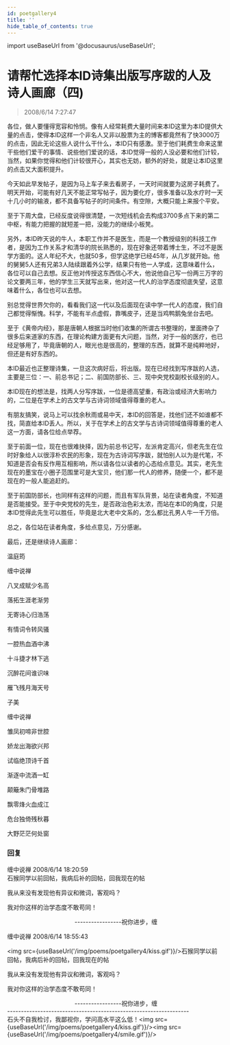 ```yaml
---
id: poetgallery4
title: ''
hide_table_of_contents: true
---
```


import useBaseUrl from '@docusaurus/useBaseUrl';

# 请帮忙选择本ID诗集出版写序跋的人及诗人画廊（四)

> 2008/6/14 7:27:47

<div style={{color: '#0000FF', fontSize: '18px', fontWeight: 'bold', textAlign: 'left', lineHeight: '180%'}}>

各位，做人要懂得宽容和怜悯。像有人经常耗费大量时间来本ID这里为本ID提供大量的点击，使得本ID这样一个非名人又非以股票为主的博客都竟然有了快3000万的点击，因此无论这些人说什么干什么，本ID只有感激。至于他们耗费生命来这里干些他们爱干的事情、说些他们爱说的话，本ID觉得一般的人没必要和他们计较，当然，如果你觉得和他们计较很开心，其实也无妨，额外的好处，就是让本ID这里的点击又大面积提升。

 

今天如此早发帖子，是因为马上车子来去看房子，一天时间就要为这房子耗费了。明天开始，可能有好几天不能正常写帖子，因为要化疗，很多准备以及水疗时一天十几小时的输液，都不具备写帖子的时间条件。有空隙，大概只能上来报个平安。

 

至于下周大盘，已经反度说得很清楚，一次短线机会去构成3700多点下来的第二中枢，有能力把握的就短差一把，没能力的继续小板凳。

 

另外，本ID昨天说的牛人，本职工作并不是医生，而是一个教授级别的科技工作者，是因为工作关系才和清华的院长熟悉的，现在好象还带着博士生，不过不是医学方面的。这人年纪不大，也就50多，但学这绝学已经45年，从几岁就开始。他的舅舅5人还有兄弟3人陆续跟着外公学，结果只有他一人学成，这意味着什么，各位可以自己去想。反正他对传授这东西信心不大，他说他自己写一份两三万字的论文要两三年，他的学生三天就写出来，他对这一代人的治学态度彻底失望，这意味着什么，各位也可以去想。

 

别总觉得世界欠你的，看看我们这一代以及后面现在读中学一代人的态度，我们自己都觉得惭愧。科学，不能有半点虚假，靠嘴皮子，还是当鸡鸭鹅兔坐台去吧。

 

至于《黄帝内经》，那是唐朝人根据当时他们收集的所谓古书整理的，里面搀杂了很多后来道家的东西，在理论构建方面更有大问题，当然，对于一般的医疗，也已经足够用了，毕竟唐朝的人，眼光也是很高的，整理的东西，就算不是纯粹地好，但还是有好东西的。

 

本ID最近也正整理诗集，一旦这次病好后，将出版。现在已经找到写序跋的人选，主要是三位：一、前总书记；二、前国防部长、三、现中央党校副校长级别的人。

 

本ID现在的想法是，找两人分写序跋，一位是德高望重，有政治或经济大影响力的，二位是在学术上的古文学与古诗词领域值得尊重的老人。

 

有朋友搞笑，说马上可以找余秋雨或易中天，本ID的回答是，找他们还不如谁都不找，简直给本ID丢人。所以，关于在学术上的古文学与古诗词领域值得尊重的老人这一方面，请各位给点举荐。

 

至于前面一位，现在也很难抉择，因为前总书记写，左派肯定高兴，但老先生在位时好象给人以很淳朴农民的形象，现在为古诗词写序跋，就怕别人以为是代笔，不知道是否会有反作用互相影响，所以请各位以读者的心态给点意见。其实，老先生现在的墨宝在小圈子范围里可是大宝贝，他们那一代人的修养，随便一个，都不是现在的一般人能追赶的。

 

至于前国防部长，也同样有这样的问题，而且有军队背景，站在读者角度，不知道是否能接受。至于中央党校的先生，是否政治色彩太浓，而站在本ID的角度，只是本ID觉得此先生可以胜任，毕竟是北大老中文系的，怎么都比孔男人牛一千万倍。

 

总之，各位站在读者角度，多给点意见，万分感谢。

 

最后，还是继续诗人画廊：
</div>
 
<div style={{color:'#FF0000', fontSize: '56px', fontWeight: 'bold', textAlign: 'center', lineHeight: '150%'}}>

温庭筠
</div>
 
<div style={{color:'#FF0000', fontSize: '32px', fontWeight: 'bold', textAlign: 'center', lineHeight: '250%'}}>

缠中说禅
</div>

 
<div style={{color:'#FF0000', fontSize: '32px', fontWeight: 'bold', textAlign: 'center', lineHeight: '100%'}}>

八叉成赋少名高

落拓生涯老渐劳

无寄诗心归浩荡

有情词令转风骚

一腔热血酒中沸

十斗捷才林下逃

沉醉花间谁识味

雁飞残月海天号
</div>
 

 
<div style={{color:'#FF0000', fontSize: '56px', fontWeight: 'bold', textAlign: 'center', lineHeight: '150%', marginTop: '50px'}}>

子美
</div>

  
<div style={{color:'#FF0000', fontSize: '32px', fontWeight: 'bold', textAlign: 'center', lineHeight: '250%'}}>

缠中说禅
</div>
 
<div style={{color:'#FF0000', fontSize: '32px', fontWeight: 'bold', textAlign: 'center', lineHeight: '100%'}}>

雏凤初啼非世腔

娇龙出海欲兴邦

试临绝顶诗千首

渐逐中流酒一缸

颠簸朱门骨堆路

飘零烽火血成江

危台独倚残秋暮

大野茫茫何处窗
</div>

### 回复

<div class='blog-comment'>
<span class='blog-comment-chan'>缠中说禅</span> 2008/6/14 18:20:59<br/>
石猴同学以前回帖，我病后补的回帖，回我现在的帖

我从来没有发现他有异议和微词，客观吗？

我对你这样的治学态度不敢苟同！
                                 
&nbsp;&nbsp;&nbsp;&nbsp;&nbsp;&nbsp;&nbsp;&nbsp;&nbsp;&nbsp;&nbsp;&nbsp;&nbsp;&nbsp;&nbsp;&nbsp;&nbsp;&nbsp;&nbsp;&nbsp;&nbsp;&nbsp;&nbsp;&nbsp;&nbsp;&nbsp;&nbsp;&nbsp;&nbsp;&nbsp;&nbsp;&nbsp;&nbsp;&nbsp;&nbsp;&nbsp;&nbsp;&nbsp;&nbsp;&nbsp;-----------------祝你进步，缠

</div>

<div class='blog-comment'>
<span class='blog-comment-chan'>缠中说禅</span> 2008/6/14 18:55:43<br/>

<img src={useBaseUrl('/img/poems/poetgallery4/kiss.gif')}/>石猴同学以前回帖，我病后补的回帖，回我现在的帖

我从来没有发现他有异议和微词，客观吗？

我对你这样的治学态度不敢苟同！
                                 
&nbsp;&nbsp;&nbsp;&nbsp;&nbsp;&nbsp;&nbsp;&nbsp;&nbsp;&nbsp;&nbsp;&nbsp;&nbsp;&nbsp;&nbsp;&nbsp;&nbsp;&nbsp;&nbsp;&nbsp;&nbsp;&nbsp;&nbsp;&nbsp;&nbsp;&nbsp;&nbsp;&nbsp;&nbsp;&nbsp;&nbsp;&nbsp;&nbsp;&nbsp;&nbsp;&nbsp;&nbsp;&nbsp;&nbsp;&nbsp;-----------------祝你进步，缠<br/>
------------------------------------------------------------------<br/>
石头不自我检讨，我鄙视你，学问高水平这么低！<img src={useBaseUrl('/img/poems/poetgallery4/kiss.gif')}/><img src={useBaseUrl('/img/poems/poetgallery4/smile.gif')}/>

</div>